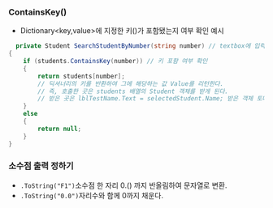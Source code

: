 ### ContainsKey()
- Dictionary<key,value>에 지정한 키()가 포함됐는지 여부 확인
예시
```c#
  private Student SearchStudentByNumber(string number) // textbox에 입력한 내용 
{
    if (students.ContainsKey(number)) // 키 포함 여부 확인
    {
        return students[number];
        // 딕셔너리의 키를 반환하여 그에 해당하는 값 Value를 리턴한다.  
        // 즉, 호출한 곳은 students 배열의 Student 객체를 받게 된다.
        // 받은 곳은 lblTestName.Text = selectedStudent.Name; 받은 객체 토대로 나머지 정보 작성.
    }
    else
    {
        return null;
    }
}
```
### 소수점 출력 정하기
- ``.ToString("F1")``소수점 한 자리 0.() 까지 반올림하여 문자열로 변환.
- ``.ToString("0.0")``자리수와 함께 0까지 채운다.
